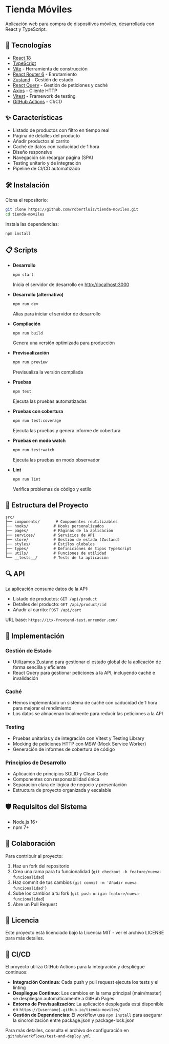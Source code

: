 # Tienda Móviles

Aplicación web para compra de dispositivos móviles, desarrollada con React y TypeScript.

## 🚀 Tecnologías

- [React 18](https://reactjs.org/)
- [TypeScript](https://www.typescriptlang.org/)
- [Vite](https://vitejs.dev/) - Herramienta de construcción
- [React Router 6](https://reactrouter.com/) - Enrutamiento
- [Zustand](https://github.com/pmndrs/zustand) - Gestión de estado
- [React Query](https://tanstack.com/query/latest) - Gestión de peticiones y caché
- [Axios](https://axios-http.com/) - Cliente HTTP
- [Vitest](https://vitest.dev/) - Framework de testing
- [GitHub Actions](https://github.com/features/actions) - CI/CD

## ✨ Características

- Listado de productos con filtro en tiempo real
- Página de detalles del producto
- Añadir productos al carrito
- Caché de datos con caducidad de 1 hora
- Diseño responsive
- Navegación sin recargar página (SPA)
- Testing unitario y de integración
- Pipeline de CI/CD automatizado

## 🛠️ Instalación

Clona el repositorio:

```bash
git clone https://github.com/robertluiz/tienda-moviles.git
cd tienda-moviles
```

Instala las dependencias:

```bash
npm install
```

## 📋 Scripts

- **Desarrollo**
  ```bash
  npm start
  ```
  Inicia el servidor de desarrollo en [http://localhost:3000](http://localhost:3000)

- **Desarrollo (alternativo)**
  ```bash
  npm run dev
  ```
  Alias para iniciar el servidor de desarrollo

- **Compilación**
  ```bash
  npm run build
  ```
  Genera una versión optimizada para producción

- **Previsualización**
  ```bash
  npm run preview
  ```
  Previsualiza la versión compilada

- **Pruebas**
  ```bash
  npm test
  ```
  Ejecuta las pruebas automatizadas

- **Pruebas con cobertura**
  ```bash
  npm run test:coverage
  ```
  Ejecuta las pruebas y genera informe de cobertura

- **Pruebas en modo watch**
  ```bash
  npm run test:watch
  ```
  Ejecuta las pruebas en modo observador

- **Lint**
  ```bash
  npm run lint
  ```
  Verifica problemas de código y estilo

## 📱 Estructura del Proyecto

```
src/
├── components/       # Componentes reutilizables
├── hooks/           # Hooks personalizados
├── pages/           # Páginas de la aplicación
├── services/        # Servicios de API
├── store/           # Gestión de estado (Zustand)
├── styles/          # Estilos globales
├── types/           # Definiciones de tipos TypeScript
├── utils/           # Funciones de utilidad
└── __tests__/       # Tests de la aplicación
```

## 🔍 API

La aplicación consume datos de la API:

- Listado de productos: `GET /api/product`
- Detalles del producto: `GET /api/product/:id`
- Añadir al carrito: `POST /api/cart`

URL base: `https://itx-frontend-test.onrender.com/`

## 📝 Implementación

### Gestión de Estado
- Utilizamos Zustand para gestionar el estado global de la aplicación de forma sencilla y eficiente
- React Query para gestionar peticiones a la API, incluyendo caché e invalidación

### Caché
- Hemos implementado un sistema de caché con caducidad de 1 hora para mejorar el rendimiento
- Los datos se almacenan localmente para reducir las peticiones a la API

### Testing
- Pruebas unitarias y de integración con Vitest y Testing Library
- Mocking de peticiones HTTP con MSW (Mock Service Worker)
- Generación de informes de cobertura de código

### Principios de Desarrollo
- Aplicación de principios SOLID y Clean Code
- Componentes con responsabilidad única
- Separación clara de lógica de negocio y presentación
- Estructura de proyecto organizada y escalable

## 🛡️ Requisitos del Sistema

- Node.js 16+
- npm 7+

## 👥 Colaboración

Para contribuir al proyecto:

1. Haz un fork del repositorio
2. Crea una rama para tu funcionalidad (`git checkout -b feature/nueva-funcionalidad`)
3. Haz commit de tus cambios (`git commit -m 'Añadir nueva funcionalidad'`)
4. Sube los cambios a tu fork (`git push origin feature/nueva-funcionalidad`)
5. Abre un Pull Request

## 📄 Licencia

Este proyecto está licenciado bajo la Licencia MIT - ver el archivo LICENSE para más detalles.

## 🔄 CI/CD

El proyecto utiliza GitHub Actions para la integración y despliegue continuos:

- **Integración Continua**: Cada push y pull request ejecuta los tests y el linting
- **Despliegue Continuo**: Los cambios en la rama principal (main/master) se despliegan automáticamente a GitHub Pages
- **Entorno de Previsualización**: La aplicación desplegada está disponible en `https://[username].github.io/tienda-moviles/`
- **Gestión de Dependencias**: El workflow usa `npm install` para asegurar la sincronización entre package.json y package-lock.json

Para más detalles, consulta el archivo de configuración en `.github/workflows/test-and-deploy.yml`. 